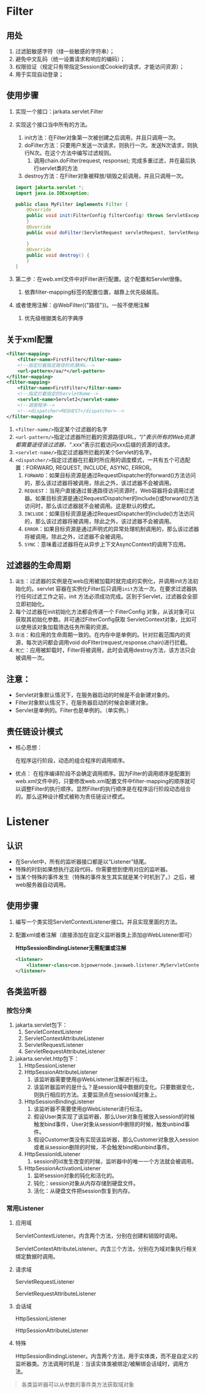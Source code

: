 # Filter

## 用处

1. 过滤脏敏感字符（绿一些敏感的字符串）；
2. 避免中文乱码（统一设置请求和响应的编码）；
3. 权限验证（规定只有带指定Session或Cookie的请求，才能访问资源）；
4. 用于实现自动登录；

## 使用步骤

1. 实现一个接口：jarkata.servlet.Filter

2. 实现这个接口当中所有的方法。

    1. init方法：在Filter对象第一次被创建之后调用，并且只调用一次。
    2. doFilter方法：只要用户发送一次请求，则执行一次。发送N次请求，则执行N次。在这个方法中编写过滤规则。
        1. 调用chain.doFilter(request, response); 完成多重过滤，并在最后执行servlet类的方法
    3. destroy方法：在Filter对象被释放/销毁之前调用，并且只调用一次。

    ~~~java
    import jakarta.servlet.*;
    import java.io.IOException;
    
    public class MyFilter implements Filter {
        @Override
        public void init(FilterConfig filterConfig) throws ServletException {
        }
        @Override
        public void doFilter(ServletRequest servletRequest, ServletResponse servletResponse, FilterChain filterChain) throws IOException, ServletException {
    
        }
        @Override
        public void destroy() {
        }
    }
    ~~~

    

3. 第二步：在web.xml文件中对Filter进行配置。这个配置和Servlet很像。

    1. 依靠filter-mapping标签的配置位置，越靠上优先级越高。

4. 或者使用注解：@WebFilter({"路径"})。一般不使用注解

    1. 优先级根据类名的字典序

## 关于xml配置

~~~xml
<filter-mapping>
    <filter-name>FirstFilter</filter-name>
    <!--指定拦截指定路径的资源URL-->
    <url-pattern>/aa/*</url-pattern>
</filter-mapping>
<filter-mapping>
    <filter-name>FirstFilter</filter-name>
    <!--指定拦截指定的ServletName-->
    <servlet-name>Servlet2</servlet-name>
    <!--调度程序-->
    <!--<dispatcher>REQUEST</dispatcher>-->
</filter-mapping>
~~~



1. `<filter-name/>`指定某个过滤器的名字
2. `<url-pattern/>`指定过滤器所拦截的资源路径URL，“/*”表示所有的Web资源都需要途径该过滤器，“*.xxx”表示拦截访问xxx后缀的资源的请求。
3. `<servlet-name/>`指定过滤器所拦截的某个Servlet的名字。
4. `<dispatcher/>`指定过滤器在拦截时所应用的调度模式，一共有五个可选配置：FORWARD, REQUEST, INCLUDE, ASYNC, ERROR。
    1. `FORWARD`：如果目标资源是通过RequestDispatcher的forward()方法访问的，那么该过滤器将被调用，除此之外，该过滤器不会被调用。
    2. `REQUEST`：当用户直接通过普通路径访问资源时，Web容器将会调用过滤器。如果目标资源是通过RequestDispatcher的include()或forward()方法访问时，那么该过滤器就不会被调用。这是默认的模式。
    3. `INCLUDE`：如果目标资源是通过RequestDispatcher的include()方法访问的，那么该过滤器将被调用，除此之外，该过滤器不会被调用。
    4. `ERROR`：如果目标资源是通过声明式的异常处理机制调用的，那么该过滤器将被调用。除此之外，过滤器不会被调用。
    5. `SYNC`：意味着过滤器将在从异步上下文AsyncContext的调用下应用。



## 过滤器的生命周期

1. `诞生`：过滤器的实例是在web应用被加载时就完成的实例化，并调用init方法初始化的。servlet 容器在实例化Filter后只调用`init`方法一次。在要求过滤器执行任何过滤工作之前，init 方法必须成功完成。区别于Servlet，过滤器会全部立即初始化。
2. 每个过滤器在init初始化方法都会传递一个 FilterConfig 对象，从该对象可以获取其初始化参数。并可通过FilterConfig获取 ServletContext对象，比如可以使用该对象加载筛选任务所需的资源。
3. `存活`：和应用的生命周期一致的。在内存中是单例的。针对拦截范围内的资源，每次访问都会调用void doFIlter(request,response.chain)进行拦截。
4. `死亡`：应用被卸载时，Filter将被调用，此时会调用destroy方法，该方法只会被调用一次。

## 注意：

- Servlet对象默认情况下，在服务器启动的时候是不会新建对象的。
- Filter对象默认情况下，在服务器启动的时候会新建对象。
- Servlet是单例的。Filter也是单例的。（单实例。）

## 责任链设计模式

- 核心思想：

    在程序运行阶段，动态的组合程序的调用顺序。

- 优点：
    在程序编译阶段不会确定调用顺序。因为Filter的调用顺序是配置到web.xml文件中的，只要修改web.xml配置文件中filter-mapping的顺序就可以调整Filter的执行顺序。显然Filter的执行顺序是在程序运行阶段动态组合的。那么这种设计模式被称为责任链设计模式。



# Listener

## 认识

- 在Servlet中，所有的监听器接口都是以“Listener”结尾。
- 特殊的时刻如果想执行这段代码，你需要想到使用对应的监听器。
- 当某个特殊的事件发生（特殊的事件发生其实就是某个时机到了。）之后，被web服务器自动调用。

## 使用步骤

1. 编写一个类实现ServletContextListener接口。并且实现里面的方法。

2. 配置xml或者注解（直接添加在自定义监听器类上添加@WebListener即可）

    **HttpSessionBindingListener无需配置或注解**

    ~~~xml
    <listener>
        <listener-class>com.bjpowernode.javaweb.listener.MyServletContextListener</listener-class>
    </listener>
    ~~~

## 各类监听器

### 按包分类

1. jakarta.servlet包下：
    1. ServletContextListener
    2. ServletContextAttributeListener
    3. ServletRequestListener
    4. ServletRequestAttributeListener
2. jakarta.servlet.http包下：
    1. HttpSessionListener
    2. HttpSessionAttributeListener
        1. 该监听器需要使用@WebListener注解进行标注。
        2. 该监听器监听的是什么？是session域中数据的变化。只要数据变化，则执行相应的方法。主要监测点在session域对象上。
    3. HttpSessionBindingListener
        1. 该监听器不需要使用@WebListener进行标注。
        2. 假设User类实现了该监听器，那么User对象在被放入session的时候触发bind事件，User对象从session中删除的时候，触发unbind事件。
        3. 假设Customer类没有实现该监听器，那么Customer对象放入session或者从session删除的时候，不会触发bind和unbind事件。
    4. HttpSessionIdListener
        1. session的id发生改变的时候，监听器中的唯一一个方法就会被调用。
    5. HttpSessionActivationListener
        1. 监听session对象的钝化和活化的。
        2. 钝化：session对象从内存存储到硬盘文件。
        3. 活化：从硬盘文件把session恢复到内存。

### 常用Listener

1. 应用域

    ServletContextListener。内含两个方法，分别在创建和销毁时调用。

    ServletContextAttributeListener。内含三个方法，分别在为域对象执行相关绑定数据时调用。

2. 请求域

    ServletRequestListener

    ServletRequestAttributeListener

3. 会话域

    HttpSessionListener

    HttpSessionAttributeListener

4. 特殊

    HttpSessionBindingListener。内含两个方法，用于实体类，而不是自定义的监听器类。方法调用时机是：当该实体类被绑定/被解绑会话域时，调用方法。



> 各类监听器可以从参数的事件类方法获取域对象